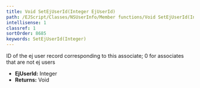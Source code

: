 ```yaml
---
title: Void SetEjUserId(Integer EjUserId)
path: /EJScript/Classes/NSUserInfo/Member functions/Void SetEjUserId(Integer p_0)
intellisense: 1
classref: 1
sortOrder: 8685
keywords: SetEjUserId(Integer)
---
```



ID of the ej user record corresponding to this associate; 0 for associates that are not ej users



* **EjUserId:** Integer
* **Returns:** Void


